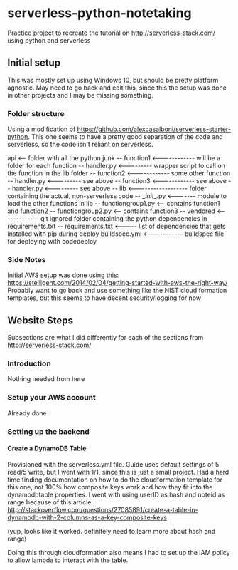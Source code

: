 # serverless-python-notetaking
Practice project to recreate the tutorial on http://serverless-stack.com/ using python and serverless

## Initial setup
This was mostly set up using Windows 10, but should be pretty platform agnostic. May need to go back and edit this, since this the setup was done in other projects and I may be missing something.

### Folder structure
Using a modification of https://github.com/alexcasalboni/serverless-starter-python. This one seems to have a pretty good separation of the code and serverless, so the code isn't reliant on serverless.

api <-- folder with all the python junk
-- function1 <------------ will be a folder for each function
  -- handler.py <--------- wrapper script to call on the function in the lib folder
-- function2 <------------ some other function
  -- handler.py <--------- see above
-- function3 <------------ see above
  -- handler.py <--------- see above
-- lib <------------------ folder containing the actual, non-serverless code
  -- \__init__.py <------- module to load the other functions in lib
  -- functiongroup1.py <-- contains function1 and function2
  -- functiongroup2.py <-- contains function3
-- vendored <------------- git ignored folder containing the python dependencies in requirements.txt
-- requirements.txt <----- list of dependencies that gets installed with pip during deploy
buildspec.yml <----------- buildspec file for deploying with codedeploy

### Side Notes
Initial AWS setup was done using this: https://stelligent.com/2014/02/04/getting-started-with-aws-the-right-way/
Probably want to go back and use something like the NIST cloud formation templates, but this seems to have decent security/logging for now

## Website Steps
Subsections are what I did differently for each of the sections from http://serverless-stack.com/

### Introduction
Nothing needed from here

### Setup your AWS account
Already done

### Setting up the backend
#### Create a DynamoDB Table
Provisioned with the serverless.yml file. Guide uses default settings of 5 read/5 write, but I went with 1/1, since this is just a small project. Had a hard time finding documentation on how to do the cloudformation template for this one, not 100% how composite keys work and how they fit into the dynamodbtable properties. I went with using userID as hash and noteid as range because of this article: http://stackoverflow.com/questions/27085891/create-a-table-in-dynamodb-with-2-columns-as-a-key-composite-keys

(yup, looks like it worked. definitely need to learn more about hash and range)

Doing this through cloudformation also means I had to set up the IAM policy to allow lambda to interact with the table.